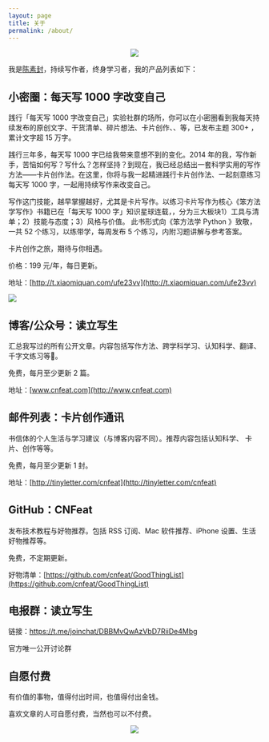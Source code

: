 ```yaml
---
layout: page
title: 关于
permalink: /about/
---
```


<center>
    <p><img src="http://openmindclub.qiniudn.com/omt/WhiteAvatar.jpg" align="center"></p>
</center>

我是[陈素封](http://www.cnfeat.com/about/)，持续写作者，终身学习者，我的产品列表如下：


## 小密圈：每天写 1000 字改变自己

践行「每天写 1000 字改变自己」实验社群的场所，你可以在小密圈看到我每天持续发布的原创文字、干货清单、碎片想法、卡片创作、、等，已发布主题 300+ ，累计文字超 15 万字。

践行三年多，每天写 1000 字已给我带来意想不到的变化。2014 年的我，写作新手，苦恼如何写？写什么？怎样坚持？到现在，我已经总结出一套科学实用的写作方法——卡片创作法。在这里，你将与我一起精进践行卡片创作法、一起刻意练习每天写 1000 字，一起用持续写作来改变自己。

写作这门技能，越早掌握越好，尤其是卡片写作。以练习卡片写作为核心《笨方法学写作》书籍已在「每天写 1000 字」知识星球连载，，分为三大板块1）工具与清单；2）技能与态度；3）风格与价值。
此书形式向《笨方法学 Python 》致敬，一共 52 个练习，以练带学，每周发布 5 个练习，内附习题讲解与参考答案。

卡片创作之旅，期待与你相遇。

价格：199 元/年，每日更新。

地址：[http://t.xiaomiquan.com/ufe23vv](http://t.xiaomiquan.com/ufe23vv)

![](http://openmindclub.qiniudn.com/omt/ProductList01.jpg?imageMogr2/thumbnail/!30p)


## 博客/公众号：读立写生

汇总我写过的所有公开文章。内容包括写作方法、跨学科学习、认知科学、翻译、千字文练习等。

免费，每月至少更新 2 篇。

地址：[www.cnfeat.com](http://www.cnfeat.com) 

## 邮件列表：卡片创作通讯

书信体的个人生活与学习建议（与博客内容不同）。推荐内容包括认知科学、 卡片、创作等等。

免费，每月至少更新 1 封。

地址：[http://tinyletter.com/cnfeat](http://tinyletter.com/cnfeat)


##  GitHub：CNFeat 

发布技术教程与好物推荐。包括 RSS 订阅、Mac 软件推荐、iPhone 设置、生活好物推荐等。

免费，不定期更新。

好物清单：[https://github.com/cnfeat/GoodThingList](https://github.com/cnfeat/GoodThingList)


## 电报群：读立写生

链接：https://t.me/joinchat/DBBMvQwAzVbD7RiiDe4Mbg

官方唯一公开讨论群


## 自愿付费

有价值的事物，值得付出时间，也值得付出金钱。

喜欢文章的人可自愿付费，当然也可以不付费。


<center>
    <p><img src="http://openmindclub.qiniudn.com/omt/WechatPay.jpg" align="center"></p>
</center>






